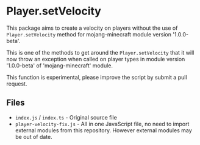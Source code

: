 # Player.setVelocity

This package aims to create a velocity on players without the use of `Player.setVelocity` method for mojang-minecraft module version '1.0.0-beta'.

This is one of the methods to get around the `Player.setVelocity` that it will now throw an exception when called on player types in module version '1.0.0-beta' of 'mojang-minecraft' module.

This function is experimental, please improve the script by submit a pull request.

## Files
- `index.js` / `index.ts` - Original source file
- `player-velocity-fix.js` - All in one JavaScript file, no need to import external modules from this repository. However external modules may be out of date.